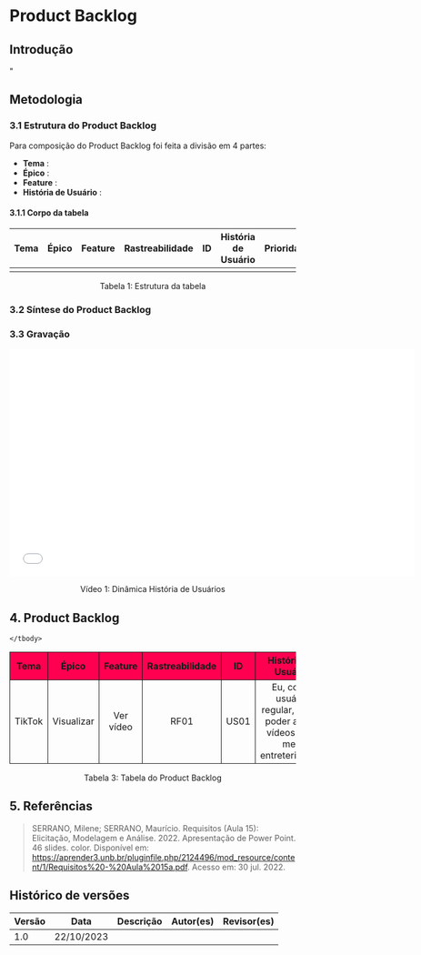 # Product Backlog

## Introdução

<p style="text-indent: 0px; text-align: justify">
"
</p>

## Metodologia
### 3.1 Estrutura do Product Backlog
<p style="text-indent: 0px; text-align: justify">
    Para composição do Product Backlog foi feita a divisão em 4 partes:
    </p>
    
- **Tema** : 
- **Épico** : 
- **Feature** :
- **História de Usuário** :

#### 3.1.1 Corpo da tabela



| Tema | Épico | Feature | Rastreabilidade | ID |História de Usuário |Prioridade|
| -------- | -------- | -------- |-------- |-------- |-------- |-------- |
|     |     |  |    |    |    |    |
<div style="text-align: center">
<p>Tabela 1: Estrutura da tabela</p>
</div>


### 3.2 Síntese do Product Backlog
<p style="text-indent: 0px; text-align: justify">

</p>

### 3.3 Gravação

<iframe width="711" height="400" src="--------------" title="YouTube video player" frameborder="0" allow="accelerometer; autoplay; clipboard-write; encrypted-media; gyroscope; picture-in-picture" allowfullscreen></iframe>
<div style="text-align: center">
<p>Vídeo 1: Dinâmica História de Usuários</p>
</div>

## 4. Product Backlog

<table>
    <thead>
        <tr style="background-color: #ff0050">
            <th style="border-style:solid;border-width:1px;text-align:center">Tema</th>
            <th style="border-style:solid;border-width:1px;text-align:center">Épico</th>
            <th style="border-style:solid;border-width:1px;text-align:center">Feature</th>
            <th style="border-style:solid;border-width:1px;text-align:center">Rastreabilidade</th>
            <th style="border-style:solid;border-width:1px;text-align:center">ID</th>
            <th style="border-style:solid;border-width:1px;text-align:center">História de Usuário</th>
            <th style="border-style:solid;border-width:1px;text-align:center">Prioridade</th>
        </tr>
    </thead>
    <tbody>
        <tr>
        <td style="border-style:solid;border-width:1px;text-align:center;vertical-align:middle" rowspan="100%">TikTok</td>
        </tr>
        <tr>
              <td style="border-style:solid;border-width:1px;text-align:center;vertical-align:middle" rowspan="6">Visualizar</td>
            <td style="border-style:solid;border-width:1px;text-align:center;vertical-align:middle" rowspan="1">Ver vídeo</td>
            <td style="border-style:solid;border-width:1px;text-align:center;vertical-align:middle" rowspan="1">RF01</td>
            <td style="border-style:solid;border-width:1px;text-align:center;vertical-align:middle" rowspan="1">US01</td>
            <td style="border-style:solid;border-width:1px;text-align:center;vertical-align:middle" rowspan="1">Eu, como usuário regular, quero poder assitir vídeos para meu entreterimento</td>
            <td style="border-style:solid;border-width:1px;text-align:center;vertical-align:middle" rowspan="1">Must</td>
        </tr>
        <tr>

    </tbody>
</table>
<div style="text-align: center">
<p>Tabela 3: Tabela do Product Backlog</p>
</div>

## 5. Referências

>SERRANO, Milene; SERRANO, Maurício. Requisitos (Aula 15): Elicitação, Modelagem e Análise. 2022. Apresentação de Power Point. 46 slides. color. Disponível em: https://aprender3.unb.br/pluginfile.php/2124496/mod_resource/content/1/Requisitos%20-%20Aula%2015a.pdf. Acesso em: 30 jul. 2022.


## Histórico de versões
| Versão | Data       | Descrição                   | Autor(es)     | Revisor(es) |
|--------|------------|:-----------------------------|---------------|-------------|
| 1.0    | 22/10/2023 |   |    |  
